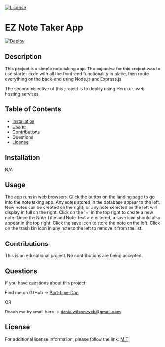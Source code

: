 [![License](https://img.shields.io/badge/License-MIT-blue.svg)](https://choosealicense.com/licenses/mit/)
# EZ Note Taker App

[![Deploy](https://www.herokucdn.com/deploy/button.svg)](https://)

## Description
This project is a simple note taking app. The objective for this project was to use starter code with all the front-end functionality in place, then route everything on the back-end using Node.js and Express.js.

The second objective of this project is to deploy using Heroku's web hosting services.

## Table of Contents
- [Installation](#installation)
- [Usage](#usage)
- [Contributions](#contributions)
- [Questions](#questions)
- [License](#license)

## Installation
N/A

## Usage
The app runs in web browsers. Click the button on the landing page to go into the note taking app. Any notes stored in the database appear to the left. New notes can be created on the right, or any note selected on the left will display in full on the right. Click on the '+' in the top right to create a new note. Once the Note Title and Note Text are entered, a save icon should also appear in the top right. Click the save icon to store the note on the left. Click on the trash bin icon in any note to the left to remove it from the list.

## Contributions
This is an educational project. No contributions are being accepted.

## Questions
If you have questions about this project:

Find me on GitHub -> [Part-time-Dan](https://github.com/Part-time-Dan)

OR

Reach me by email here -> [danielwilson.web@gmail.com](mailto:danielwilson.web@gmail.com)


## License
For additional license information, please follow the link: [MIT](https://choosealicense.com/licenses/mit/)